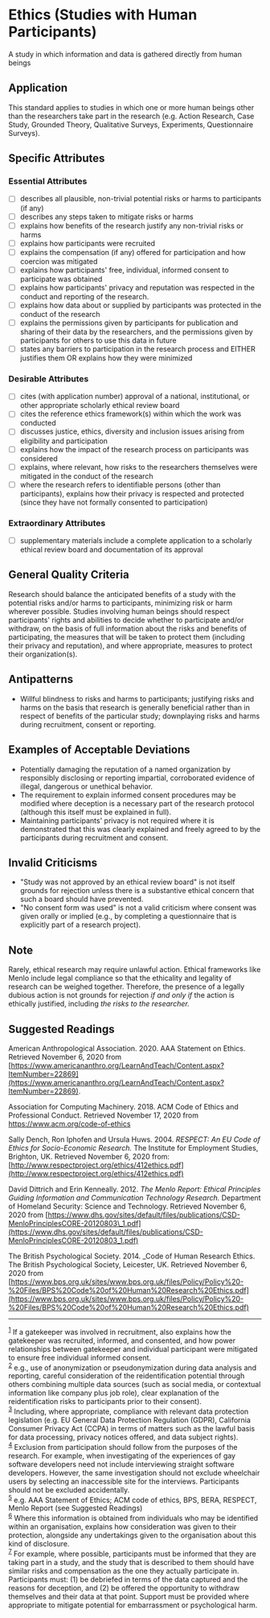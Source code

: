 # Ethics (Studies with Human Participants)

A study in which information and data is gathered directly from human beings

## Application

This standard applies to studies in which one or more human beings other than the researchers take part in the research (e.g. Action Research, Case Study, Grounded Theory, Qualitative Surveys, Experiments, Questionnaire Surveys).

## Specific Attributes

### Essential Attributes
- [ ] describes all plausible, non-trivial potential risks or harms to participants (if any)
- [ ] describes any steps taken to mitigate risks or harms
- [ ] explains how benefits of the research justify any non-trivial risks or harms
- [ ] explains how participants were recruited
- [ ] explains the compensation (if any) offered for participation and how coercion was mitigated
- [ ] explains how participants&#39; free, individual, informed consent to participate was obtained
- [ ] explains how participants&#39; privacy and reputation was respected in the conduct and reporting of the research.
- [ ] explains how data about or supplied by participants was protected in the conduct of the research
- [ ] explains the permissions given by participants for publication and sharing of their data by the researchers, and the permissions given by participants for others to use this data in future
- [ ] states any barriers to participation in the research process and EITHER justifies them OR explains how they were minimized

### Desirable Attributes
- [ ] cites (with application number) approval of a national, institutional, or other appropriate scholarly ethical review board
- [ ] cites the reference ethics framework(s) within which the work was conducted
- [ ] discusses justice, ethics, diversity and inclusion issues arising from eligibility and participation
- [ ] explains how the impact of the research process on participants was considered
- [ ] explains, where relevant, how risks to the researchers themselves were mitigated in the conduct of the research
- [ ] where the research refers to identifiable persons (other than participants), explains how their privacy is respected and protected (since they have not formally consented to participation)

### Extraordinary Attributes
- [ ] supplementary materials include a complete application to a scholarly ethical review board and documentation of its approval

## General Quality Criteria

Research should balance the anticipated benefits of a study with the potential risks and/or harms to participants, minimizing risk or harm wherever possible. Studies involving human beings should respect participants&#39; rights and abilities to decide whether to participate and/or withdraw, on the basis of full information about the risks and benefits of participating, the measures that will be taken to protect them (including their privacy and reputation), and where appropriate, measures to protect their organization(s).

## Antipatterns

- Willful blindness to risks and harms to participants; justifying risks and harms on the basis that research is generally beneficial rather than in respect of benefits of the particular study; downplaying risks and harms during recruitment, consent or reporting.

## Examples of Acceptable Deviations

- Potentially damaging the reputation of a named organization by responsibly disclosing or reporting impartial, corroborated evidence of illegal, dangerous or unethical behavior.
- The requirement to explain informed consent procedures may be modified where deception is a necessary part of the research protocol (although this itself must be explained in full).
- Maintaining participants&#39; privacy is not required where it is demonstrated that this was clearly explained and freely agreed to by the participants during recruitment and consent.

## Invalid Criticisms

- &quot;Study was not approved by an ethical review board&quot; is not itself grounds for rejection unless there is a substantive ethical concern that such a board should have prevented.
- &quot;No consent form was used&quot; is not a valid criticism where consent was given orally or implied (e.g., by completing a questionnaire that is explicitly part of a research project).

## Note

Rarely, ethical research may require unlawful action. Ethical frameworks like Menlo include legal compliance so that the ethicality and legality of research can be weighed together. Therefore, the presence of a legally dubious action is not grounds for rejection _if and only if_ the action is ethically justified, including _the risks to the researcher._

## Suggested Readings

American Anthropological Association. 2020. AAA Statement on Ethics. Retrieved November 6, 2020 from [https://www.americananthro.org/LearnAndTeach/Content.aspx?ItemNumber=22869](https://www.americananthro.org/LearnAndTeach/Content.aspx?ItemNumber=22869).

Association for Computing Machinery. 2018. ACM Code of Ethics and Professional Conduct. Retrieved November 17, 2020 from https://www.acm.org/code-of-ethics

Sally Dench, Ron Iphofen and Ursula Huws. 2004. _RESPECT: An EU Code of Ethics for Socio-Economic Research._ The Institute for Employment Studies, Brighton, UK. Retrieved November 6, 2020 from: [http://www.respectproject.org/ethics/412ethics.pdf](http://www.respectproject.org/ethics/412ethics.pdf)

David Dittrich and Erin Kenneally. 2012. _The Menlo Report: Ethical Principles Guiding Information and Communication Technology Research._ Department of Homeland Security: Science and Technology. Retrieved November 6, 2020 from [https://www.dhs.gov/sites/default/files/publications/CSD-MenloPrinciplesCORE-20120803\_1.pdf](https://www.dhs.gov/sites/default/files/publications/CSD-MenloPrinciplesCORE-20120803_1.pdf)

The British Psychological Society. 2014. _Code of Human Research Ethics. The British Psychological Society, Leicester, UK. Retrieved November 6, 2020 from [https://www.bps.org.uk/sites/www.bps.org.uk/files/Policy/Policy%20-%20Files/BPS%20Code%20of%20Human%20Research%20Ethics.pdf](https://www.bps.org.uk/sites/www.bps.org.uk/files/Policy/Policy%20-%20Files/BPS%20Code%20of%20Human%20Research%20Ethics.pdf)

---
<sup>[1](myfootnote1)</sup> If a gatekeeper was involved in recruitment, also explains how the gatekeeper was recruited, informed, and consented, and how power relationships between gatekeeper and individual participant were mitigated to ensure free individual informed consent.  
<sup>[2](myfootnote2)</sup> e.g., use of anonymization or pseudonymization during data analysis and reporting, careful consideration of the reidentification potential through others combining multiple data sources (such as social media, or contextual information like company plus job role), clear explanation of the reidentification risks to participants prior to their consent).  
<sup>[3](myfootnote3)</sup> Including, where appropriate, compliance with relevant data protection legislation (e.g. EU General Data Protection Regulation (GDPR), California Consumer Privacy Act (CCPA) in terms of matters such as the lawful basis for data processing, privacy notices offered, and data subject rights).  
<sup>[4](myfootnote4)</sup> Exclusion from participation should follow from the purposes of the research. For example, when investigating of the experiences of gay software developers need not include interviewing straight software developers. However, the same investigation should not exclude wheelchair users by selecting an inaccessible site for the interviews. Participants should not be excluded accidentally.  
<sup>[5](myfootnote5)</sup> e.g. AAA Statement of Ethics; ACM code of ethics, BPS, BERA, RESPECT, Menlo Report (see Suggested Readings)  
<sup>[6](myfootnote6)</sup> Where this information is obtained from individuals who may be identified within an organisation, explains how consideration was given to their protection, alongside any undertakings given to the organisation about this kind of disclosure.  
<sup>[7](myfootnote7)</sup> For example, where possible, participants must be informed that they are taking part in a study, and the study that is described to them should have similar risks and compensation as the one they actually participate in.  Participants must: (1) be debriefed in terms of the data captured and the reasons for deception, and (2) be offered the opportunity to withdraw themselves and their data at that point.  Support must be provided where appropriate to mitigate potential for embarrassment or psychological harm.  
